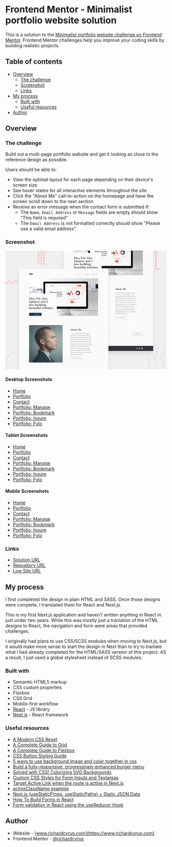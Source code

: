 # Frontend Mentor - Minimalist portfolio website solution

This is a solution to the [Minimalist portfolio website challenge on Frontend Mentor](https://www.frontendmentor.io/challenges/minimalist-portfolio-website-LMy-ZRyiE). Frontend Mentor challenges help you improve your coding skills by building realistic projects.

## Table of contents

- [Overview](#overview)
  - [The challenge](#the-challenge)
  - [Screenshot](#screenshot)
  - [Links](#links)
- [My process](#my-process)
  - [Built with](#built-with)
  - [Useful resources](#useful-resources)
- [Author](#author)

## Overview

### The challenge

Build out a multi-page portfolio website and get it looking as close to the reference design as possible.

Users should be able to:

- View the optimal layout for each page depending on their device's screen size
- See hover states for all interactive elements throughout the site
- Click the "About Me" call-to-action on the homepage and have the screen scroll down to the next section
- Receive an error message when the contact form is submitted if:
  - The `Name`, `Email Address` or `Message` fields are empty should show "This field is required"
  - The `Email Address` is not formatted correctly should show "Please use a valid email address"

### Screenshot

![Reference Preview](./design/reference/preview.jpg)

#### Desktop Screenshots

- [Home](./design/screenshots/desktop/desktop-screenshot-home.png)
- [Portfolio](./design/screenshots/desktop/desktop-screenshot-portfolio.png)
- [Contact](./design/screenshots/desktop/desktop-screenshot-contact.png)
- [Portfolio: Manage](./design/screenshots/desktop/desktop-screenshot-manage.png)
- [Portfolio: Bookmark](./design/screenshots/desktop/desktop-screenshot-bookmark.png)
- [Portfolio: Insure](./design/screenshots/desktop/desktop-screenshot-insure.png)
- [Portfolio: Fylo](./design/screenshots/desktop/desktop-screenshot-fylo.png)

#### Tablet Screenshots

- [Home](./design/screenshots/tablet/tablet-screenshot-home.png)
- [Portfolio](./design/screenshots/tablet/tablet-screenshot-portfolio.png)
- [Contact](./design/screenshots/tablet/tablet-screenshot-contact.png)
- [Portfolio: Manage](./design/screenshots/tablet/tablet-screenshot-manage.png)
- [Portfolio: Bookmark](./design/screenshots/tablet/tablet-screenshot-bookmark.png)
- [Portfolio: Insure](./design/screenshots/tablet/tablet-screenshot-insure.png)
- [Portfolio: Fylo](./design/screenshots/tablet/tablet-screenshot-fylo.png)

#### Mobile Screenshots

- [Home](./design/screenshots/mobile/mobile-screenshot-home.png)
- [Portfolio](./design/screenshots/mobile/mobile-screenshot-portfolio.png)
- [Contact](./design/screenshots/mobile/mobile-screenshot-contact.png)
- [Portfolio: Manage](./design/screenshots/mobile/mobile-screenshot-manage.png)
- [Portfolio: Bookmark](./design/screenshots/mobile/mobile-screenshot-bookmark.png)
- [Portfolio: Insure](./design/screenshots/mobile/mobile-screenshot-insure.png)
- [Portfolio: Fylo](./design/screenshots/mobile/mobile-screenshot-fylo.png)

### Links

- [Solution URL](https://www.frontendmentor.io/solutions/minimalist-portfolio-react-nextjs-sass-AQcrmXB_U)
- [Repository URL](https://github.com/richardcyrus/fm-minimalist-portfolio-website)
- [Live Site URL](https://fm-minimalist-portfolio-website.vercel.app/)

## My process

I first completed the design in plain HTML and SASS. Once those designs were complete, I translated them for React and Next.js.

This is my first Next.js application and haven't written anything in React in just under two years. While this was mostly just a tranlation of the HTML designs to React, the navigation and form were areas that provided challenges.

I originally had plans to use CSS/SCSS modules when moving to Next.js, but it would make more sense to start the design in Next than to try to tranlate what I had already completed for the HTML/SASS version of this project. AS a result, I just used a global stylesheet instead of SCSS modules.

### Built with

- Semantic HTML5 markup
- CSS custom properties
- Flexbox
- CSS Grid
- Mobile-first workflow
- [React](https://reactjs.org/) - JS library
- [Next.js](https://nextjs.org/) - React framework

### Useful resources

- [A Modern CSS Reset](https://piccalil.li/blog/a-modern-css-reset/)
- [A Complete Guide to Grid](https://css-tricks.com/snippets/css/complete-guide-grid/)
- [A Complete Guide to Flexbox](https://css-tricks.com/snippets/css/a-guide-to-flexbox/)
- [CSS Button Styling Guide](https://moderncss.dev/css-button-styling-guide/)
- [5 ways to use background image and color together in css](https://frontendresource.com/css-background-image-color/)
- [Build a fully-responsive, progressively enhanced burger menu](https://piccalil.li/tutorial/build-a-fully-responsive-progressively-enhanced-burger-menu/)
- [Solved with CSS! Colorizing SVG Backgrounds](https://css-tricks.com/solved-with-css-colorizing-svg-backgrounds/)
- [Custom CSS Styles for Form Inputs and Textareas](https://moderncss.dev/custom-css-styles-for-form-inputs-and-textareas/)
- [Target Active Link when the route is active in Next.js](https://stackoverflow.com/questions/53262263/target-active-link-when-the-route-is-active-in-next-js)
- [activeClassName example](https://github.com/vercel/next.js/tree/canary/examples/active-class-name)
- [Next.js (useStaticProps, useStaticPaths) + Static JSON Data](https://medium.com/swlh/next-js-usestaticprops-usestaticpaths-static-json-data-9f7903b8a5aa)
- [How To Build Forms in React](https://www.digitalocean.com/community/tutorials/how-to-build-forms-in-react)
- [Form validation in React using the useReducer Hook](https://www.codingdeft.com/posts/react-form-validation/)

## Author

- Website - [www.richardcyrus.com](https://www.richardcyrus.com)
- Frontend Mentor - [@richardcyrus](https://www.frontendmentor.io/profile/richardcyrus)
